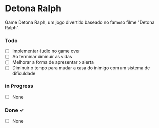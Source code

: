 # Detona Ralph

Game Detona Ralph, um jogo divertido baseado no famoso filme "Detona Ralph".

### Todo

- [ ] Implementar áudio no game over
- [ ] Ao terminar diminuir as vidas
- [ ] Melhorar a forma de apresentar o alerta
- [ ] Diminuir o tempo para mudar a casa do inimigo com um sistema de dificuldade

### In Progress

- [ ] None

### Done ✓

- [ ] None
